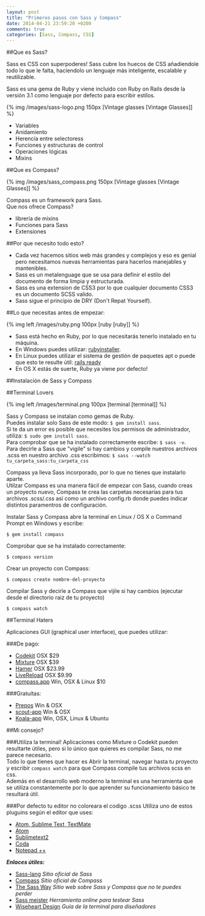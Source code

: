 ```yaml
---
layout: post
title: "Primeros pasos con Sass y Compass"
date: 2014-04-21 23:59:20 +0200
comments: true
categories: [Sass, Compass, CSS]
---
```


##Que es Sass?

Sass es CSS con superpoderes!
Sass cubre los huecos de CSS añadiendole todo lo que le falta, haciendolo un lenguaje más inteligente, escalable y reutilizable.
<!--more-->
Sass es una gema de Ruby y viene incluido con Ruby on Rails desde la versión 3.1 como lenguaje por defecto para escribir estilos.

{% img /images/sass-logo.png 150px [Vintage glasses [Vintage Glasses]] %}

<ul>
<li>Variables</li>
<li>Anidamiento</li>
<li>Herencía entre selectoress</li>
<li>Funciones y estructuras de control</li>
<li>Operaciones lógicas</li>
<li>Mixins</li>
</ul>


##Que es Compass?

{% img /images/sass_compass.png 150px [Vintage glasses [Vintage Glasses]] %}

Compass es un framework para Sass.<br />
Que nos ofrece Compass?

<ul>
<li>librería de mixins</li>
<li>Funciones para Sass</li>
<li>Extensiones</li>
</ul>

##Por que necesito todo esto?

<ul>
<li>Cada vez hacemos sitios web más grandes y complejos y eso es genial pero necesitamos nuevas herramientas para hacerlos manejables y mantenibles.</li>
<li>Sass es un metalenguage que se usa para definir el estilo del documento de forma limpia y estructurada.</li>
<li>Sass es una extension de CSS3 por lo que cualquier documento CSS3 es un documento SCSS valido.</li>
<li>Sass sigue el principio de DRY (Don't Repat Yourself).</li>
</ul>

##Lo que necesitas antes de empezar:

{% img left /images/ruby.png 100px [ruby [ruby]] %}

+ Sass está hecho en Ruby, por lo que necesitarás tenerlo instalado en tu máquina.
+ En Windows puedes utilizar: [rubyinstaller](http://rubyinstaller.org/).
+ En Linux puedes utilizar el sistema de gestión de paquetes apt o puede que esto te resulte útil: [rails ready](https://github.com/joshfng/railsready)
+ En OS X estás de suerte, Ruby ya viene por defecto!


##Instalación de Sass y Compass

##Terminal Lovers

{% img left /images/terminal.png 100px [terminal [terminal]] %}

Sass y Compass se instalan como gemas de Ruby. <br />
Puedes instalar solo Sass de este modo: `$ gem install sass`.<br />
Si te da un error es posible que necesites los permisos de administrador, utiliza: `$ sudo gem install sass`. <br />
Para comprobar que se ha instalado correctamente escribe: `$ sass -v`.<br />
Para decirle a Sass que "vigile" si hay cambios y compile nuestros archivos .scss en nuestro archivo .css escribimos: `$ sass --watch tu_carpeta_sass:tu_carpeta_css`

Compass ya lleva Sass incorporado, por lo que no tienes que instalarlo aparte.<br />
Utilzar Compass es una manera fácil de empezar con Sass, cuando creas un proyecto nuevo, Compass te crea las carpetas necesarias para tus archivos .scss/.css así como un archivo config.rb donde puedes indicar distintos paramentros de configuración.<br />

Instalar Sass y Compass abre la terminal en Linux / OS X o Command Prompt en Windows y escribe:

```
$ gem install compass
```
Comprobar que se ha instalado correctamente:

```
$ compass version 
```
Crear un proyecto con Compass:

```
$ compass create nombre-del-proyecto 
```
Compilar Sass y decirle a Compass que vijile si hay cambios (ejecutar desde el directorio raiz de tu proyecto)

```
$ compass watch 
```

##Terminal Haters

Aplicaciones GUI (graphical user interface), que puedes utilizar:

###De pago:

+ [Codekit](http://incident57.com/codekit/) OSX $29
+ [Mixture](http://mixture.io/) OSX $39
+ [Hamer](http://hammerformac.com/) OSX $23.99
+ [LiveReload](http://livereload.com/) OSX $9.99
+ [compass.app](http://compass.kkbox.com/) Win, OSX & Linux $10


###Gratuítas:

+ [Prepos](http://alphapixels.com/prepros/) Win & OSX
+ [scout-app](http://mhs.github.io/scout-app/) Win & OSX
+ [Koala-app](http://koala-app.com/#download) Win, OSX, Linux & Ubuntu


##Mi consejo?

###Utiliza la terminal!
Aplicaciones como Mixture o Codekit pueden resultarte útiles, pero si lo único que quieres es compilar Sass, no me parece necesario. <br />
Todo lo que tienes que hacer es Abrir la terminal, navegar hasta tu proyecto y escribir ```compass watch``` para que Compass compile tus archivos scss en css. <br />
Además en el desarrollo web moderno la terminal es una herramienta que se utiliza constantemente por lo que aprender su funcionamiento básico te resultará útil.

###Por defecto tu editor no coloreara el codigo .scss Utiliza uno de estos pluguins según el editor que uses:

+ [Atom, Sublime Text, TextMate](https://github.com/P233/Syntax-highlighting-for-Sass)
+ [Atom](https://atom.io/packages/Atom-Syntax-highlighting-for-Sass)
+ [Sublimetext2](https://github.com/n00ge/sublime-text-haml-sass)
+ [Coda](https://github.com/secca/Coda-Sass-Plug-in)
+ [Notepad ++](https://github.com/marvinlabs/notepad-plus-plus-scss-syntax-highlighting/)

___Enlaces útiles:___

+ [Sass-lang](http://sass-lang.com/) _Sitio oficial de Sass_
+ [Compass](http://compass-style.org/) _Sitio oficial de Compass_
+ [The Sass Way](http://thesassway.com/) _Sitio web sobre Sass y Compass que no te puedes perder_
+ [Sass meister](http://sassmeister.com/gist/11032479) _Herramienta online para testear Sass_
+ [Wiseheart Design](http://wiseheartdesign.com/articles/2010/11/12/the-designers-guide-to-the-osx-command-prompt/) _Guía de la terminal para diseñadores_

